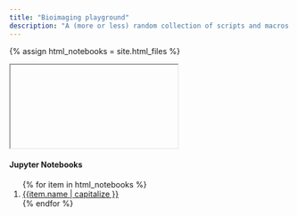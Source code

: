 ```yaml
---
title: "Bioimaging playground"
description: "A (more or less) random collection of scripts and macros."
---
```

{% assign html_notebooks = site.html_files %}

<main role="main" class="container">
  <div class="row">
    <div class="col-sm-8 blog-main">  
      <div class="embed-responsive">
      <iframe class="embed-responsive-item" src="" id="notebook"></iframe>
      </div>
    </div>
  <aside class="col-sm-3 ml-sm-auto blog-sidebar">
    <div class="sidebar-module">
      <h4>Jupyter Notebooks</h4>
      <ol class="list-unstyled">
        {% for item in html_notebooks %}
          <li><a href="{{ item.path }}" target="notebook">{{item.name | capitalize }}</a></li>
        {% endfor %}
      </ol>
    </div>
    </aside>
  </div>
</main>
